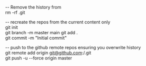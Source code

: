-- Remove the history from  
rm -rf .git  

-- recreate the repos from the current content only  
git init  
git branch -m master main
git add .  
git commit -m "Initial commit"  

-- push to the github remote repos ensuring you overwrite history  
git remote add origin git@github.com:<YOUR ACCOUNT>/<YOUR REPOS>.git  
git push -u --force origin master  
